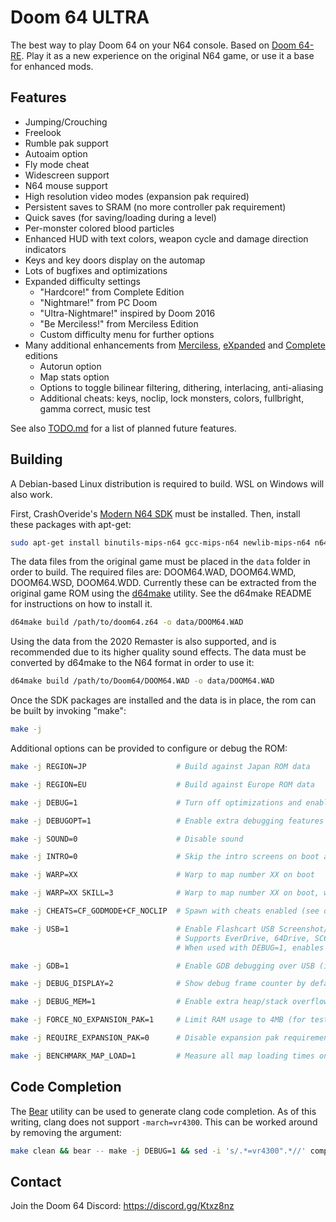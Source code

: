 # Doom 64 ULTRA

The best way to play Doom 64 on your N64 console. Based on [Doom 64-RE]. Play
it as a new experience on the original N64 game, or use it a base for enhanced
mods.

## Features

- Jumping/Crouching
- Freelook
- Rumble pak support
- Autoaim option
- Fly mode cheat
- Widescreen support
- N64 mouse support
- High resolution video modes (expansion pak required)
- Persistent saves to SRAM (no more controller pak requirement)
- Quick saves (for saving/loading during a level)
- Per-monster colored blood particles
- Enhanced HUD with text colors, weapon cycle and damage direction indicators
- Keys and key doors display on the automap
- Lots of bugfixes and optimizations
- Expanded difficulty settings
  - "Hardcore!" from Complete Edition
  - "Nightmare!" from PC Doom
  - "Ultra-Nightmare!" inspired by Doom 2016
  - "Be Merciless!" from Merciless Edition
  - Custom difficulty menu for further options
- Many additional enhancements from [Merciless], [eXpanded] and [Complete] editions
  - Autorun option
  - Map stats option
  - Options to toggle bilinear filtering, dithering, interlacing, anti-aliasing
  - Additional cheats: keys, noclip, lock monsters, colors, fullbright, gamma correct, music test

See also [TODO.md](./TODO.md) for a list of planned future features.

## Building

A Debian-based Linux distribution is required to build. WSL on Windows will also work.

First, CrashOveride's [Modern N64 SDK] must be installed. Then, install these
packages with apt-get:

```sh
sudo apt-get install binutils-mips-n64 gcc-mips-n64 newlib-mips-n64 n64sdk-common n64sdk makemask
```

The data files from the original game must be placed in the `data` folder in
order to build. The required files are: DOOM64.WAD, DOOM64.WMD, DOOM64.WSD,
DOOM64.WDD. Currently these can be extracted from the original game ROM using
the [d64make] utility. See the d64make README for instructions on how to
install it.

```sh
d64make build /path/to/doom64.z64 -o data/DOOM64.WAD
```

Using the data from the 2020 Remaster is also supported, and is recommended due
to its higher quality sound effects. The data must be converted by d64make to
the N64 format in order to use it:

```sh
d64make build /path/to/Doom64/DOOM64.WAD -o data/DOOM64.WAD
```

Once the SDK packages are installed and the data is in place, the rom can be
built by invoking "make":

```sh
make -j
```

Additional options can be provided to configure or debug the ROM:

```sh
make -j REGION=JP                    # Build against Japan ROM data

make -j REGION=EU                    # Build against Europe ROM data

make -j DEBUG=1                      # Turn off optimizations and enable extra debugging features

make -j DEBUGOPT=1                   # Enable extra debugging features but leave optimizations on

make -j SOUND=0                      # Disable sound

make -j INTRO=0                      # Skip the intro screens on boot and go straight to the menu

make -j WARP=XX                      # Warp to map number XX on boot

make -j WARP=XX SKILL=3              # Warp to map number XX on boot, with the specified difficulty (1-5)

make -j CHEATS=CF_GODMODE+CF_NOCLIP  # Spawn with cheats enabled (see doomdef.h for more CF_ flags)

make -j USB=1                        # Enable Flashcart USB Screenshot/Demo transfers
                                     # Supports EverDrive, 64Drive, SC64
                                     # When used with DEBUG=1, enables debug logging over USB

make -j GDB=1                        # Enable GDB debugging over USB (implies DEBUG=1 and USB=1)

make -j DEBUG_DISPLAY=2              # Show debug frame counter by default (see ST_DrawDebug for more values)

make -j DEBUG_MEM=1                  # Enable extra heap/stack overflow checking (slow)

make -j FORCE_NO_EXPANSION_PAK=1     # Limit RAM usage to 4MB (for testing)

make -j REQUIRE_EXPANSION_PAK=0      # Disable expansion pak requirement screen

make -j BENCHMARK_MAP_LOAD=1         # Measure all map loading times on boot
```

## Code Completion

The [Bear](https://github.com/rizsotto/Bear) utility can be used to generate
clang code completion. As of this writing, clang does not support
`-march=vr4300`. This can be worked around by removing the argument:

```sh
make clean && bear -- make -j DEBUG=1 && sed -i 's/.*=vr4300".*//' compile_commands.json
```

## Contact

Join the Doom 64 Discord: https://discord.gg/Ktxz8nz

[d64make]: https://github.com/d64u/d64make/
[Doom 64-RE]: https://github.com/Erick194/DOOM64-RE
[Merciless]: https://github.com/jnmartin84/Doom-64-Merciless-Edition/tree/modern
[eXpanded]: https://github.com/Immorpher/DOOM64XE
[Complete]: https://github.com/azamorapl/doom64-complete-edition
[Modern N64 SDK]: https://crashoveride95.github.io/modernsdk/index.html
